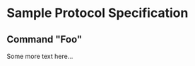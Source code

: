 # Sample Protocol Specification



<!--
%% C-define# TEST 123
%% C-define# FOO  "123"
%% C-define# MAX_PACKET_DATA 10
%% C-struct# FOOTYPE { uint8_t cmd; }
%% C-struct# PKT_FOO { uint8_t cmd; uint16_t parm; }
-->
## Command "Foo"

Some more text here...
